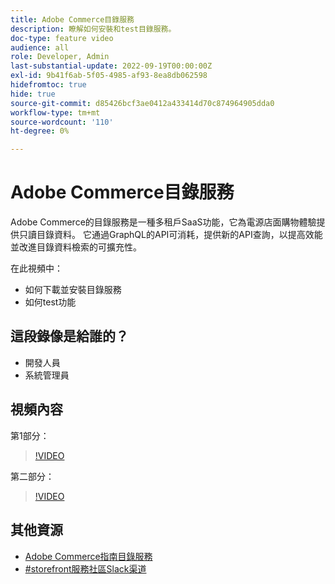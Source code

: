 ```yaml
---
title: Adobe Commerce目錄服務
description: 瞭解如何安裝和test目錄服務。
doc-type: feature video
audience: all
role: Developer, Admin
last-substantial-update: 2022-09-19T00:00:00Z
exl-id: 9b41f6ab-5f05-4985-af93-8ea8db062598
hidefromtoc: true
hide: true
source-git-commit: d85426bcf3ae0412a433414d70c874964905dda0
workflow-type: tm+mt
source-wordcount: '110'
ht-degree: 0%

---
```


# Adobe Commerce目錄服務

Adobe Commerce的目錄服務是一種多租戶SaaS功能，它為電源店面購物體驗提供只讀目錄資料。 它通過GraphQL的API可消耗，提供新的API查詢，以提高效能並改進目錄資料檢索的可擴充性。

在此視頻中：

- 如何下載並安裝目錄服務
- 如何test功能

## 這段錄像是給誰的？

- 開發人員
- 系統管理員

## 視頻內容

第1部分：

>[!VIDEO](https://video.tv.adobe.com/v/3415599?quality=12&learn=on)

第二部分：

>[!VIDEO](https://video.tv.adobe.com/v/3415600?quality=12&learn=on)

## 其他資源

- [Adobe Commerce指南目錄服務](https://experienceleague.adobe.com/docs/commerce-merchant-services/catalog-service/guide-overview.html)
- [#storefront服務社區Slack渠道](https://magentocommeng.slack.com/?redir=%2Farchives%2FC03HVPG8RS4)
